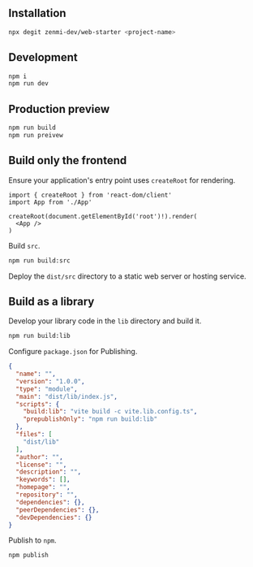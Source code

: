 ## Installation

```bash
npx degit zenmi-dev/web-starter <project-name>
```

## Development

```bash
npm i
npm run dev
```

## Production preview

```bash
npm run build
npm run preivew
```

## Build only the frontend

Ensure your application's entry point uses `createRoot` for rendering.

```tsx
import { createRoot } from 'react-dom/client'
import App from './App'

createRoot(document.getElementById('root')!).render(
  <App />
)
```

Build `src`.

```bash
npm run build:src
```

Deploy the `dist/src` directory to a static web server or hosting service.

## Build as a library

Develop your library code in the `lib` directory and build it.

```bash
npm run build:lib
```

Configure `package.json` for Publishing.

```json
{
  "name": "",
  "version": "1.0.0",
  "type": "module",
  "main": "dist/lib/index.js",
  "scripts": {
    "build:lib": "vite build -c vite.lib.config.ts",
    "prepublishOnly": "npm run build:lib"
  },
  "files": [
    "dist/lib"
  ],
  "author": "",
  "license": "",
  "description": "",
  "keywords": [],
  "homepage": "",
  "repository": "",
  "dependencies": {},
  "peerDependencies": {},
  "devDependencies": {}
}
```

Publish to `npm`.

```bash
npm publish
```
